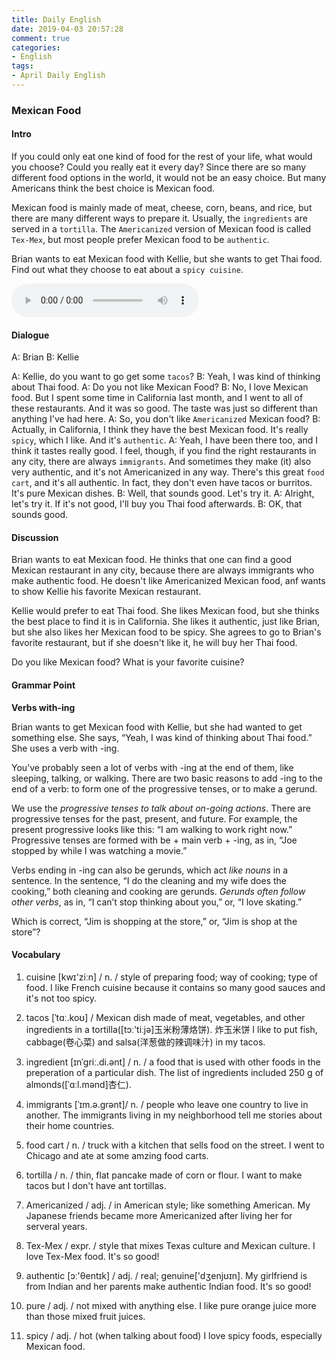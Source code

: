 ```yaml
---
title: Daily English
date: 2019-04-03 20:57:28
comment: true
categories:
- English
tags:
- April Daily English
---
```


### Mexican Food

#### Intro
If you could only eat one kind of food for the rest of your life, what would you choose? Could you really eat it every day? Since there are so many different food options in the world, it would not be an easy choice. But many Americans think the best choice is Mexican food.

Mexican food is mainly made of meat, cheese, corn, beans, and rice, but there are many different ways to prepare it. Usually, the `ingredients` are served in a `tortilla`. The `Americanized` version of Mexican food is called `Tex-Mex`, but most people prefer Mexican food to be `authentic`.

Brian wants to eat Mexican food with Kellie, but she wants to get Thai food. Find out what they choose to eat about a `spicy cuisine`.

<!-- more -->

<audio controls>
  <source src="https://audio.englishbaby.com/standard_lesson/dialog_audio/0000/0000/0006/6872_1427691397_927670.mp3">
</audio>

#### Dialogue
A: Brian   B: Kellie

A: Kellie, do you want to go get some `tacos`?
B: Yeah, I was kind of thinking about Thai food.
A: Do you not like Mexican Food?
B: No, I love Mexican food. But I spent some time in California last month, and I went to all of these restaurants. And it was so good. The taste was just so different than anything I've had here.
A: So, you don't like `Americanized` Mexican food?
B: Actually, in California, I think they have the best Mexican food. It's really `spicy`, which I like. And it's `authentic`.
A: Yeah, I have been there too, and I think it tastes really good. I feel, though, if you find the right restaurants in any city, there are always `immigrants`. And sometimes they make (it) also very authentic, and it's not Americanized in any way. There's this great `food cart`, and it's all authentic. In fact, they don't even have tacos or burritos. It's pure Mexican dishes.
B: Well, that sounds good. Let's try it.
A: Alright, let's try it. If it's not good, I'll buy you Thai food afterwards.
B: OK, that sounds good.

#### Discussion
Brian wants to eat Mexican food. He thinks that one can find a good Mexican restaurant in any city, because there are always immigrants who make authentic food. He doesn't like Americanized Mexican food, anf wants to show Kellie his favorite Mexican restaurant.

Kellie would prefer to eat Thai food. She likes Mexican food, but she thinks the best place to find it is in California. She likes it authentic, just like Brian, but she also likes her Mexican food to be spicy. She agrees to go to Brian's favorite restaurant, but if she doesn't like it, he will buy her Thai food.

Do you like Mexican food? What is your favorite cuisine?

#### Grammar Point
**Verbs with-ing**

Brian wants to get Mexican food with Kellie, but she had wanted to get something else. She says, “Yeah, I was kind of thinking about Thai food.” She uses a verb with -ing. 

You’ve probably seen a lot of verbs with -ing at the end of them, like sleeping, talking, or walking. There are two basic reasons to add -ing to the end of a verb: to form one of the progressive tenses, or to make a gerund.

We use the *progressive tenses to talk about on-going actions*. There are progressive tenses for the past, present, and future. For example, the present progressive looks like this: “I am walking to work right now.” Progressive tenses are formed with be + main verb + -ing, as in, “Joe stopped by while I was watching a movie.”

Verbs ending in -ing can also be gerunds, which act *like nouns* in a sentence. In the sentence, “I do the cleaning and my wife does the cooking,” both cleaning and cooking are gerunds. *Gerunds often follow other verbs*, as in, “I can’t stop thinking about you,” or, “I love skating.”

Which is correct, “Jim is shopping at the store,” or, “Jim is shop at the store”?

#### Vocabulary
1. cuisine [kwɪ'ziːn] / n. / style of preparing food; way of cooking; type of food.
  I like French cuisine because it contains so many good sauces and it's not too spicy.

2. tacos [ˈtɑː.koʊ] / Mexican dish made of meat, vegetables, and other ingredients in a tortilla([tɔː'tiːjə]玉米粉薄烙饼).  炸玉米饼
  I like to put fish, cabbage(卷心菜) and salsa(洋葱做的辣调味汁) in my tacos.

3. ingredient [ɪnˈɡriː.di.ənt] / n. / a food that is used with other foods in the preperation of a particular dish.
  The list of ingredients included 250 g of almonds([ˈɑːl.mənd]杏仁).

4. immigrants [ˈɪm.ə.ɡrənt]/ n. / people who leave one country to live in another.
  The immigrants living in my neighborhood tell me stories about their home countries.

5. food cart / n. / truck with a kitchen that sells food on the street.
  I went to Chicago and ate at some amzing food carts.

6. tortilla / n. / thin, flat pancake made of corn or flour.
  I want to make tacos but I don't have ant tortillas.

7. Americanized / adj. / in American style; like something American.
  My Japanese friends became more Americanized after living her for serveral years.

8. Tex-Mex / expr. / style that mixes Texas culture and Mexican culture.
  I love Tex-Mex food. It's so good!

9. authentic [ɔː'θentɪk] / adj. /  real; genuine['dʒenjʊɪn].
  My girlfriend is from Indian and her parents make authentic Indian food. It's so good!

10. pure / adj. / not mixed with anything else.
  I like pure orange juice more than those mixed fruit juices.

11. spicy / adj. / hot (when talking about food)
  I love spicy foods, especially Mexican food.
